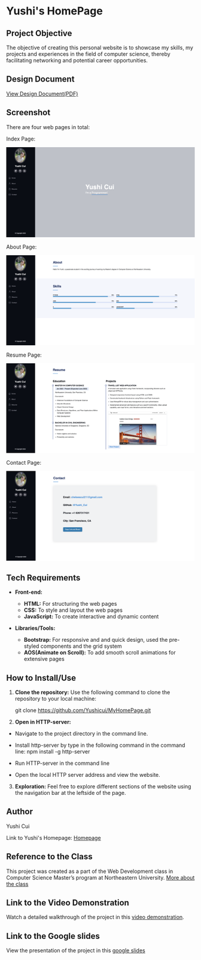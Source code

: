 # Yushi's HomePage

## Project Objective

The objective of creating this personal website is to showcase my skills, my projects and experiences in the field of computer science, thereby facilitating networking and potential career opportunities.

## Design Document

[View Design Document(PDF)](https://github.com/Yushicui/MyHomePage/blob/main/Design%20Document.pdf)

## Screenshot

There are four web pages in total:

Index Page:

![Index page screenshot](https://github.com/Yushicui/MyHomePage/blob/main/screenshots/index.png)

About Page:

![About page screenshot](https://github.com/Yushicui/MyHomePage/blob/main/screenshots/about.png)

Resume Page:

![Resume page screenshot](https://github.com/Yushicui/MyHomePage/blob/main/screenshots/resume.png)

Contact Page:

![Contact page screenshot](https://github.com/Yushicui/MyHomePage/blob/main/screenshots/contact-.png)


## Tech Requirements

- **Front-end:**
  - **HTML:** For structuring the web pages
  - **CSS:** To style and layout the web pages
  - **JavaScript:** To create interactive and dynamic content

- **Libraries/Tools:**
  - **Bootstrap:** For responsive and and quick design, used the pre-styled components and the grid system
  - **AOS(Animate on Scroll):** To add smooth scroll animations for extensive pages

## How to Install/Use

1. **Clone the repository:** Use the following command to clone the repository to your local machine:

   git clone https://github.com/Yushicui/MyHomePage.git

2. **Open in HTTP-server:** 
  - Navigate to the project directory in the command line.

  - Install http-server by type in the following command in the command line:
    npm install -g http-server

  - Run HTTP-server in the command line

  - Open the local HTTP server address and view the website.
 

3. **Exploration:** Feel free to explore different sections of the website using the navigation bar at the leftside of the page.


## Author

Yushi Cui

Link to Yushi's Homepage: [Homepage](https://yushicui.github.io/MyHomePage/)


## Reference to the Class

This project was created as a part of the Web Development class in Computer Science Master’s program at Northeastern University. [More about the class](https://johnguerra.co/classes/webDevelopment_fall_2023/)



## Link to the Video Demonstration

Watch a detailed walkthrough of the project in this [video demonstration](https://youtu.be/yourlinkhere).

## Link to the Google slides
View the presentation of the project in this [google slides](https://docs.google.com/presentation/d/1XNj1ssOgOTa6SaYWSgClMGNXuB6fULVO-dvTojHzThA/edit?usp=sharing)




